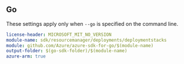 
## Go

These settings apply only when `--go` is specified on the command line.


``` yaml $(go) && $(track2)
license-header: MICROSOFT_MIT_NO_VERSION
module-name: sdk/resourcemanager/deployments/deploymentstacks
module: github.com/Azure/azure-sdk-for-go/$(module-name)
output-folder: $(go-sdk-folder)/$(module-name)
azure-arm: true
```
